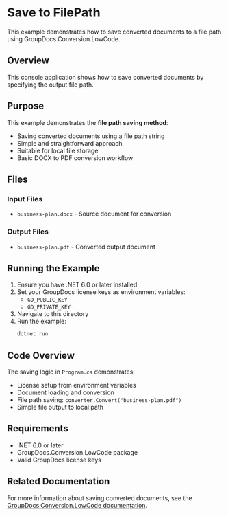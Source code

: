 # Save to FilePath

This example demonstrates how to save converted documents to a file path using GroupDocs.Conversion.LowCode.

## Overview

This console application shows how to save converted documents by specifying the output file path.

## Purpose

This example demonstrates the **file path saving method**:
- Saving converted documents using a file path string
- Simple and straightforward approach
- Suitable for local file storage
- Basic DOCX to PDF conversion workflow

## Files

### Input Files
- `business-plan.docx` - Source document for conversion

### Output Files
- `business-plan.pdf` - Converted output document

## Running the Example

1. Ensure you have .NET 6.0 or later installed
2. Set your GroupDocs license keys as environment variables:
   - `GD_PUBLIC_KEY`
   - `GD_PRIVATE_KEY`
3. Navigate to this directory
4. Run the example:
   ```bash
   dotnet run
   ```

## Code Overview

The saving logic in `Program.cs` demonstrates:
- License setup from environment variables
- Document loading and conversion
- File path saving: `converter.Convert("business-plan.pdf")`
- Simple file output to local path

## Requirements

- .NET 6.0 or later
- GroupDocs.Conversion.LowCode package
- Valid GroupDocs license keys

## Related Documentation

For more information about saving converted documents, see the [GroupDocs.Conversion.LowCode documentation](https://docs.groupdocs.net/conversion/developer-guide/saving-converted-documents/).
